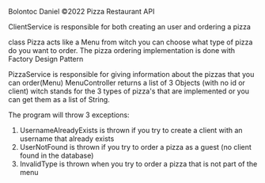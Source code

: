 Bolontoc Daniel ©2022
Pizza Restaurant API

ClientService is responsible for both creating an user and ordering a pizza

class Pizza acts like a Menu from witch you can choose what type of pizza do you
want to order. The pizza ordering implementation is done with Factory Design Pattern

PizzaService is responsible for giving information about the pizzas that you can order(Menu)
MenuController returns a list of 3 Objects (with no id or client) witch stands for the 3 types
of pizza's that are implemented or you can get them as a list of String.

The program will throw 3 exceptions:
1. UsernameAlreadyExists is thrown if you try to create a client with an username that already exists
2. UserNotFound is thrown if you try to order a pizza as a guest (no client found in the database)
3. InvalidType is thrown when you try to order a pizza that is not part of the menu

 